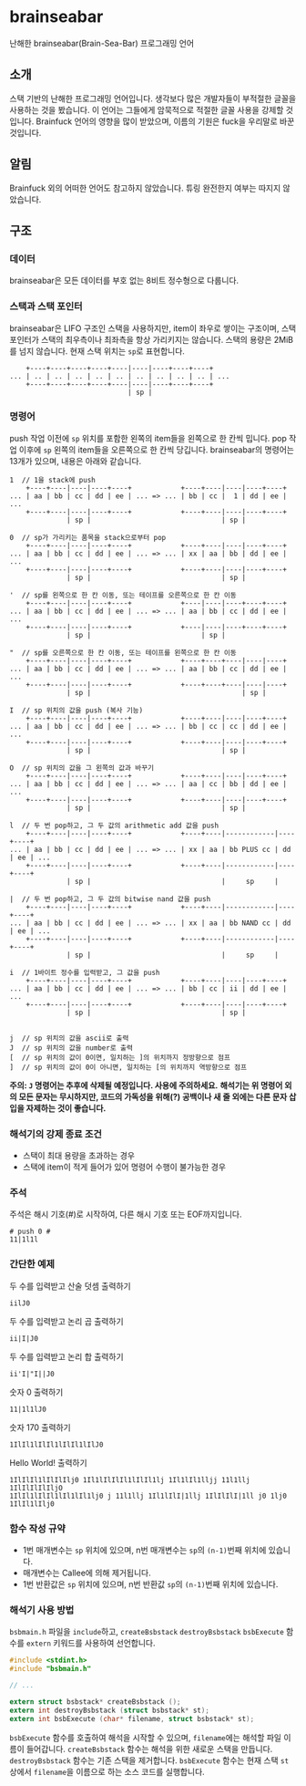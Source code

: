 # brainseabar
난해한 brainseabar(Brain-Sea-Bar) 프로그래밍 언어

## 소개
스택 기반의 난해한 프로그래밍 언어입니다.
생각보다 많은 개발자들이 부적절한 글꼴을 사용하는 것을 봤습니다. 이 언어는 그들에게 암묵적으로 적절한 글꼴 사용을 강제할 것입니다.
Brainfuck 언어의 영향을 많이 받았으며, 이름의 기원은 fuck을 우리말로 바꾼 것입니다.

## 알림
Brainfuck 외의 어떠한 언어도 참고하지 않았습니다.
튜링 완전한지 여부는 따지지 않았습니다.

## 구조
### 데이터
brainseabar은 모든 데이터를 부호 없는 8비트 정수형으로 다룹니다.

### 스택과 스택 포인터
brainseabar은 LIFO 구조인 스택을 사용하지만, item이 좌우로 쌓이는 구조이며, 스택 포인터가 스택의 최우측이나 최좌측을 항상 가리키지는 않습니다.
스택의 용량은 2MiB를 넘지 않습니다.
현재 스택 위치는 `sp`로 표현합니다.

        +----+----+----+----+----|----|----+----+----+
    ... | .. | .. | .. | .. | .. | .. | .. | .. | .. | ...
        +----+----+----+----+----|----|----+----+----+
                                 | sp |

### 명령어
push 작업 이전에 `sp` 위치를 포함한 왼쪽의 item들을 왼쪽으로 한 칸씩 밉니다.
pop 작업 이후에 `sp` 왼쪽의 item들을 오른쪽으로 한 칸씩 당깁니다.
brainseabar의 명령어는 13개가 있으며, 내용은 아래와 같습니다.

    1  // 1을 stack에 push
        +----+----|----|----+----+            +----+----|----|----+----+
    ... | aa | bb | cc | dd | ee | ... => ... | bb | cc |  1 | dd | ee | ...
        +----+----|----|----+----+            +----+----|----|----+----+
                  | sp |                                | sp |
    
    0  // sp가 가리키는 품목을 stack으로부터 pop
        +----+----|----|----+----+            +----+----|----|----+----+
    ... | aa | bb | cc | dd | ee | ... => ... | xx | aa | bb | dd | ee | ...
        +----+----|----|----+----+            +----+----|----|----+----+
                  | sp |                                | sp |
    
    '  // sp를 왼쪽으로 한 칸 이동, 또는 테이프를 오른쪽으로 한 칸 이동
        +----+----|----|----+----+            +----|----|----+----+----+
    ... | aa | bb | cc | dd | ee | ... => ... | aa | bb | cc | dd | ee | ...
        +----+----|----|----+----+            +----|----|----+----+----+
                  | sp |                           | sp |
    
    "  // sp를 오른쪽으로 한 칸 이동, 또는 테이프를 왼쪽으로 한 칸 이동
        +----+----|----|----+----+            +----+----+----|----|----+
    ... | aa | bb | cc | dd | ee | ... => ... | aa | bb | cc | dd | ee | ...
        +----+----|----|----+----+            +----+----+----|----|----+
                  | sp |                                     | sp |
    
    I  // sp 위치의 값을 push (복사 기능)
        +----+----|----|----+----+            +----+----|----|----+----+
    ... | aa | bb | cc | dd | ee | ... => ... | bb | cc | cc | dd | ee | ...
        +----+----|----|----+----+            +----+----|----|----+----+
                  | sp |                                | sp |
    
    O  // sp 위치의 값을 그 왼쪽의 값과 바꾸기
        +----+----|----|----+----+            +----+----|----|----+----+
    ... | aa | bb | cc | dd | ee | ... => ... | aa | cc | bb | dd | ee | ...
        +----+----|----|----+----+            +----+----|----|----+----+
                  | sp |                                | sp |
    
    l  // 두 번 pop하고, 그 두 값의 arithmetic add 값을 push
        +----+----|----|----+----+            +----+----|------------|----+----+
    ... | aa | bb | cc | dd | ee | ... => ... | xx | aa | bb PLUS cc | dd | ee | ...
        +----+----|----|----+----+            +----+----|------------|----+----+
                  | sp |                                |     sp     |
    
    |  // 두 번 pop하고, 그 두 값의 bitwise nand 값을 push
        +----+----|----|----+----+            +----+----|------------|----+----+
    ... | aa | bb | cc | dd | ee | ... => ... | xx | aa | bb NAND cc | dd | ee | ...
        +----+----|----|----+----+            +----+----|------------|----+----+
                  | sp |                                |     sp     |
    
    i  // 1바이트 정수를 입력받고, 그 값을 push
        +----+----|----|----+----+            +----+----|----|----+----+
    ... | aa | bb | cc | dd | ee | ... => ... | bb | cc | ii | dd | ee | ...
        +----+----|----|----+----+            +----+----|----|----+----+
                  | sp |                                | sp |
    
    
    j  // sp 위치의 값을 ascii로 출력
    J  // sp 위치의 값을 number로 출력
    [  // sp 위치의 값이 0이면, 일치하는 ]의 위치까지 정방향으로 점프
    ]  // sp 위치의 값이 0이 아니면, 일치하는 [의 위치까지 역방향으로 점프

**주의: `J` 명령어는 추후에 삭제될 예정입니다. 사용에 주의하세요.**
**해석기는 위 명령어 외의 모든 문자는 무시하지만, 코드의 가독성을 위해(?) 공백이나 새 줄 외에는 다른 문자 삽입을 자제하는 것이 좋습니다.**

### 해석기의 강제 종료 조건
* 스택이 최대 용량을 초과하는 경우
* 스택에 item이 적게 들어가 있어 명령어 수행이 불가능한 경우

### 주석
주석은 해시 기호(#)로 시작하여, 다른 해시 기호 또는 EOF까지입니다.

    # push 0 #
    11|1l1l


### 간단한 예제
두 수를 입력받고 산술 덧셈 출력하기

    iilJ0

두 수를 입력받고 논리 곱 출력하기

    ii|I|J0

두 수를 입력받고 논리 합 출력하기

    ii'I|"I||J0

숫자 0 출력하기

    11|1l1lJ0

숫자 170 출력하기

    1IlIl1lIlIl1lIlIl1lIlJ0

Hello World! 출력하기

    1IlIlIl1lIlIlIlj0 1Il1lIlIlIl1lIlIl1lj 1Il1lIl1lljj 11l1llj 1IlIlIlIlIljO
    1IlIl1lIlIl1lIl1lIl1lj0 j 11l1llj 1Il1lIlI|1llj 1IlIlIlI|1ll j0 1lj0 1IlIl1lIlj0


### 함수 작성 규약
* 1번 매개변수는 `sp` 위치에 있으며, n번 매개변수는 `sp`의 `(n-1)`번째 위치에 있습니다.
* 매개변수는 Callee에 의해 제거됩니다.
* 1번 반환값은 `sp` 위치에 있으며, n번 반환값 `sp`의 `(n-1)`번째 위치에 있습니다.

### 해석기 사용 방법
`bsbmain.h` 파일을 `include`하고, `createBsbstack` `destroyBsbstack` `bsbExecute` 함수를 `extern` 키워드를 사용하여 선언합니다.

``` C
#include <stdint.h>
#include "bsbmain.h"

// ...

extern struct bsbstack* createBsbstack ();
extern int destroyBsbstack (struct bsbstack* st);
extern int bsbExecute (char* filename, struct bsbstack* st);
```

`bsbExecute` 함수를 호출하여 해석을 시작할 수 있으며, `filename`에는 해석할 파일 이름이 들어갑니다.
`createBsbstack` 함수는 해석을 위한 새로운 스택을 만듭니다. `destroyBsbstack` 함수는 기존 스택을 제거합니다.
`bsbExecute` 함수는 현재 스택 `st` 상에서 `filename`을 이름으로 하는 소스 코드를 실행합니다.
